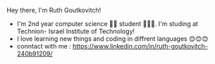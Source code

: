 Hey there, I'm Ruth Goutkovitch!

* I'm 2nd year computer science 👩‍💻 student 👩🏼‍🎓. I'm studing at Technion- Israel Institute of Technology!
* I love learning new things and coding in diffrent languages 😊😊😊
* conntact with me : https://www.linkedin.com/in/ruth-goutkovitch-240b91209/



